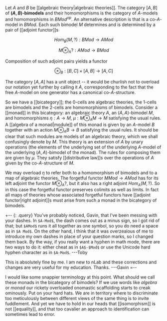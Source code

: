 Let $A$ and $B$ be [[algebraic theory|algebraic theories]]. The category $[A,B]$ of **$(A,B)$-bimodels** and their homomorphisms is the category of $A$-models and homomorphisms in $B Mod^{op}$. An alternative description is that is a co-$A$-model in $B Mod$. Each such bimodel $M$ determines and is determined by a pair of [[adjoint functor]]s

$$Hom_B(M,?): B Mod \to A Mod$$

$$M\otimes_A ?: A Mod \to B Mod$$

Composition of such adjoint pairs yields a functor

$$\otimes_B: [B,C]\times [A,B] \to [A,C]$$

The category $[A,A]$ has a unit object -- it would be churlish not to overload our notation yet further by calling it $A$, corresponding to the fact that the free $A$-model on one generator has a canonical co-$A$-structure.

So we have a [[bicategory]]; the 0-cells are algebraic theories, the 1-cells are bimodels and the 2-cells are homomorphisms of bimodels. Consider a [[monad]] in this bicategory: an algebraic theory $A$, an $(A,A)$-bimodel $M$, and homomorphisms $\eta : A\to M$, $\mu : M\otimes_A M \to M$ satisfying the usual rules. A [[algebra of a monad|module]] of this monad is given by an $A$-model $B$ together with an action $M\otimes_A B \to B$ satisfying the usual rules. It should be clear that such modules are models of an algebraic theory, which we shall confusingly denote by $M$. This theory is an extension of $A$ by unary operations (the elements of the underlying set of the underlying $A$-model of the underlying $(A,A)$-bimodel of the monad). The rules for composing them are given by $\mu$. They satisfy [[distributive law]]s over the operations of $A$ given by the co-$A$-structure of $M$.

We may overload $\eta$ to refer both to a homomorphism of bimodels and to a map of algebraic theories. The forgetful functor $M Mod \to A Mod$ has for its left adjoint the functor $M\otimes_A ?$, but it also has a right adjoint $Hom_A(M,?)$. So in this case the forgetful functor preserves colimits as well as limits. In fact all maps of theories whose associated forgetful functors have [[adjoint functor|right adjoint]]s must arise from such a monad in the bicategory of bimodels.

+-- {: .query}
You\'ve probably noticed, Gavin, that I\'ve been messing with your dashes.  In `$A-Mod$`, the dash comes out as a minus sign, so I got rid of that; but `$AMod$` runs it all together as one symbol, so you do need a space as in `$A Mod$`.  On the other hand, I think that it was overzealous of me to introduce my own dashes in place of your question marks, so I changed them back.  By the way, if you really want a hyphen in math mode, there are two ways to do it: either cheat as in `$A$-$Mod$` or use the Unicode hard hyphen character as in `$A‐Mod$`.  ---Toby

This is absolutely fine by me. I am new to nLab and these corrections and changes are very useful for my education. Thanks. ---Gavin
=--

I would like some snappier terminology at this point. What should we call these monads in the bicategory of bimodels? If we use words like _algebra_ or _monad_ our rickety overloaded onomastic scaffolding starts to creak ominously. Put on your hard hats. We are in territory where to discriminate too meticulously between different views of the same thing is to invite fuddlement. And yet we have to hold in our heads that [[isomorphism]] is not [[equality]], and that too cavalier an approach to identification can sometimes lead to error.
